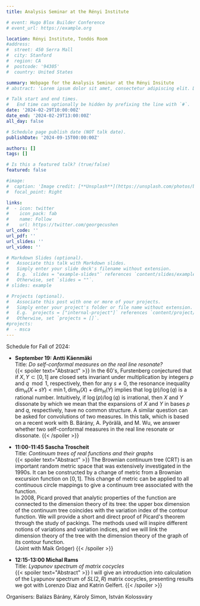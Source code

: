 ```yaml
---
title: Analysis Seminar at the Rényi Institute

# event: Hugo Blox Builder Conference
# event_url: https://example.org

location: Rényi Institute, Tondós Room
#address:
#  street: 450 Serra Mall
#  city: Stanford
#  region: CA
#  postcode: '94305'
#  country: United States

summary: Webpage for the Analysis Seminar at the Rényi Insitute 
# abstract: 'Lorem ipsum dolor sit amet, consectetur adipiscing elit. Duis posuere tellusac convallis placerat. Proin tincidunt magna sed ex sollicitudin condimentum. Sed ac faucibus dolor, scelerisque sollicitudin nisi. Cras purus urna, suscipit quis sapien eu, pulvinar tempor diam.'

# Talk start and end times.
#   End time can optionally be hidden by prefixing the line with `#`.
date: '2024-02-29T10:00:00Z'
date_end: '2024-02-29T13:00:00Z'
all_day: false

# Schedule page publish date (NOT talk date).
publishDate: '2024-09-15T00:00:00Z'

authors: []
tags: []

# Is this a featured talk? (true/false)
featured: false

#image:
#  caption: 'Image credit: [**Unsplash**](https://unsplash.com/photos/bzdhc5b3Bxs)'
#  focal_point: Right

links:
#  - icon: twitter
#    icon_pack: fab
#    name: Follow
#    url: https://twitter.com/georgecushen
url_code: ''
url_pdf: ''
url_slides: ''
url_video: ''

# Markdown Slides (optional).
#   Associate this talk with Markdown slides.
#   Simply enter your slide deck's filename without extension.
#   E.g. `slides = "example-slides"` references `content/slides/example-slides.md`.
#   Otherwise, set `slides = ""`.
# slides: example

# Projects (optional).
#   Associate this post with one or more of your projects.
#   Simply enter your project's folder or file name without extension.
#   E.g. `projects = ["internal-project"]` references `content/project/deep-learning/index.md`.
#   Otherwise, set `projects = []`.
#projects:
#  - msca
---
```


Schedule for Fall of 2024:

- **September 19: Antti Käenmäki**   
Title: *Do self-conformal measures on the real line resonate?*   
{{< spoiler text="Abstract" >}}
In the 60's, Furstenberg conjectured that if $X,Y \subset [0,1]$ are closed sets invariant under multiplication by integers $p$ and $q \mod 1$, respectively, then for any $s \ne 0$, the resonance inequality
  $\dim_H(X+sY) < \min{ 1,\dim_H(X) + \dim_H(Y) }$
implies that $\log(p)/\log(q)$ is a rational number. Intuitively, if $\log(p)/\log(q)$ is irrational, then $X$ and $Y$ dissonate by which we mean that the expansions of $X$ and $Y$ in bases $p$ and $q$, respectively, have no common structure. A similar question can be asked for convolutions of two measures. In this talk, which is based on a recent work with B. Bárány, A. Pyörälä, and M. Wu, we answer whether two self-conformal measures in the real line resonate or dissonate.
{{< /spoiler >}}

- **11:00-11:45 Sascha Troscheit**   
Title: *Continuum trees of real functions and their graphs*   
{{< spoiler text="Abstract" >}}
The Brownian continuum tree (CRT) is an important random metric space that was extensively investigated in the 1990s. It can be constructed by a change of metric from a Brownian excursion function on $[0,1]$. This change of metric can be applied to all continuous circle mappings to give a continuum tree associated with the function.   
In 2008, Picard proved that analytic properties of the function are connected to the dimension theory of its tree: the upper box dimension of the continuum tree coincides with the variation index of the contour function. We will provide a short and direct proof of Picard's theorem through the study of packings. The methods used will inspire different notions of variations and variation indices, and we will link the dimension theory of the tree with the dimension theory of the graph of its contour function.   
(Joint with Maik Gröger)
{{< /spoiler >}}

- **12:15-13:00 Michal Rams**   
Title: *Lyapunov spectrum of matrix cocycles*   
{{< spoiler text="Abstract" >}}
I will give an introduction into calculation of the Lyapunov spectrum of $SL(2,R)$ matrix cocycles, presenting results we got with Lorenzo Diaz and Katrin Gelfert.
{{< /spoiler >}}

Organisers: Balázs Bárány, Károly Simon, István Kolossváry
